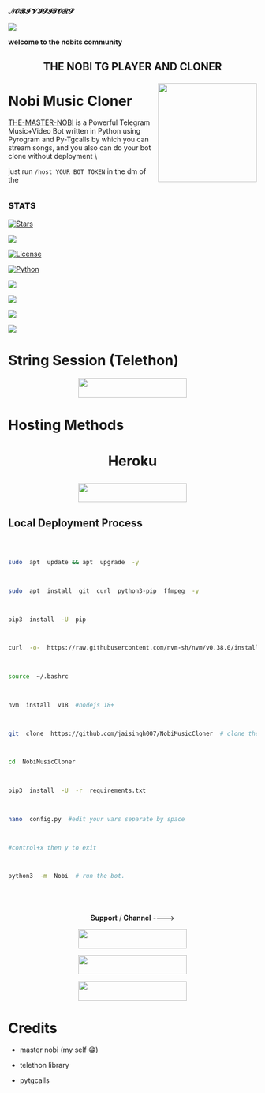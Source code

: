 
**𝓝𝓞𝓑𝓘 𝓥𝓘𝓢𝓘𝓣𝓞𝓡𝓢**
<div><img  src="https://profile-counter.glitch.me/jaisingh007/count.svg">

**welcome to the nobits community**
</div>

<h2  align="center">

**THE NOBI TG PLAYER AND CLONER**

  

<img  src="https://te.legra.ph/file/f261dd7488d21a5ff9c53.jpg"  align="right"  width="200"  height="200"/>

# Nobi Music Cloner

  

  

[THE-MASTER-NOBI](https://github.com/jaisingh007) is a Powerful Telegram Music+Video Bot written in Python using Pyrogram and Py-Tgcalls by which you can stream songs, and you also can do your bot clone without deployment \

just run ``/host YOUR BOT TOKEN`` in the dm of the

## sᴛᴀᴛs

<p  align="center">

<a  href="https://github.com/jaisingh007/NobiMusicCloner/stargazers"><img  src="https://img.shields.io/github/stars/jaisingh007/NobiMusicCloner?color=black&logo=github&logoColor=black&style=for-the-badge"  alt="Stars"  /></a>

<a  href="https://github.com/jaisingh007/NobiMusicCloner/network/members">  <img  src="https://img.shields.io/github/forks/jaisingh007/NobiMusicCloner?color=black&logo=github&logoColor=black&style=for-the-badge"  /></a>

<a  href="https://github.com/jaisingh007/NobiMusicCloner/blob/master/LICENSE">  <img  src="https://img.shields.io/badge/License-MIT-blueviolet?style=for-the-badge"  alt="License"  />  </a>

<a  href="https://www.python.org/">  <img  src="https://img.shields.io/badge/Written%20in-Python-skyblue?style=for-the-badge&logo=python"  alt="Python"  />  </a>

<a  href="https://pypi.org/project/Telethon/">  <img  src="https://img.shields.io/pypi/v/telethon?color=white&label=telethon&logo=python&logoColor=blue&style=for-the-badge"  /></a>

<a  href="https://pypi.org/project/Pyrogram/">  <img  src="https://img.shields.io/pypi/v/pyrogram?color=white&label=pyrogram&logo=python&logoColor=blue&style=for-the-badge"  /></a>

<a  href="https://github.com/jaisingh007/NobiMusicCloner">  <img  src="https://img.shields.io/github/repo-size/jaisingh007/NobiMusicCloner?color=skyblue&logo=github&logoColor=blue&style=for-the-badge"  /></a>

<a  href="https://github.com/jaisingh007/NobiMusicCloner/commits/jaisingh007">  <img  src="https://img.shields.io/github/last-commit/jaisingh007/NobiMusicCloner?color=black&logo=github&logoColor=black&style=for-the-badge"  /></a>

</p>




  

# String Session (Telethon)

  

  

<p  align="center"><a  href="https://replit.com/@AssadAli/String-Session-Generator">  <img  src="https://img.shields.io/badge/String%20Session-grey?style=for-the-badge&logo=web"  width="220"  height="38.45"/></a></p>


  

  

# **Hosting Methods**

  

  

# <p align="center">Heroku </p>

  

<p  align="center"><a  href="http://dashboard.heroku.com/new?template=https://github.com/jaisingh007/NobiMusicCloner">  <img  src="https://img.shields.io/badge/Deploy%20On%20Heroku-pink?style=for-the-badge&logo=heroku"  width="220"  height="38.45"/></a></p>

  

  

## Local Deployment Process

  

```sh

  

sudo  apt  update && apt  upgrade  -y

  

sudo  apt  install  git  curl  python3-pip  ffmpeg  -y

  

pip3  install  -U  pip

  

curl  -o-  https://raw.githubusercontent.com/nvm-sh/nvm/v0.38.0/install.sh | bash

  

source  ~/.bashrc

  

nvm  install  v18  #nodejs 18+

  

git  clone  https://github.com/jaisingh007/NobiMusicCloner  # clone the repo.

  

cd  NobiMusicCloner

  

pip3  install  -U  -r  requirements.txt

  

nano  config.py  #edit your vars separate by space

  

#control+x then y to exit

  

python3  -m  Nobi  # run the bot.

  

```

  

#

  

  

<p  align="center">𝐒𝐮𝐩𝐩𝐨𝐫𝐭 / 𝐂𝐡𝐚𝐧𝐧𝐞𝐥 ----> </p>

  

  

<p  align="center"><a  href="https://telegram.me/III_NOBITA_III"><img  src="https://img.shields.io/badge/ᴛᴇʟᴇɢʀᴀᴍ-𝙉𝙤𝙗𝙞𝙩𝙖-blue?&style=for-the-badge&logo=telegram"  width="220"  height="38.45"></a></p>

  

<p  align="center"><a  href="https://telegram.me/INDIAN_CHATING_CLUB"><img  src="https://img.shields.io/badge/ᴛᴇʟᴇɢʀᴀᴍ-𝐎𝐅𝐅𝐈𝐂𝐄-grey?&style=for-the-badge&logo=telegram"  width="220"  height="38.45"></a></p>

  

<p  align="center"><a  href="https://telegram.me/the_nobita_support"><img  src="https://img.shields.io/badge/ᴛᴇʟᴇɢʀᴀᴍ-ᴄʜᴀɴɴᴇʟ-black?&style=for-the-badge&logo=telegram"  width="220"  height="38.45"></a></p>

  

  

# Credits

  

  

- master nobi (my self 😁)

  

- telethon library

  

- pytgcalls